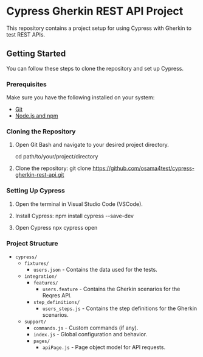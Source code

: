 # Cypress Gherkin REST API Project

This repository contains a project setup for using Cypress with Gherkin to test REST APIs.

## Getting Started

You can follow these steps to clone the repository and set up Cypress.

### Prerequisites

Make sure you have the following installed on your system:

- [Git](https://git-scm.com/)
- [Node.js and npm](https://nodejs.org/)

### Cloning the Repository

1. Open Git Bash and navigate to your desired project directory.

   cd path/to/your/project/directory

2. Clone the repository:
git clone https://github.com/osama4test/cypress-gherkin-rest-api.git

### Setting Up Cypress

1. Open the terminal in Visual Studio Code (VSCode).

2. Install Cypress:
npm install cypress --save-dev

3. Open Cypress
npx cypress open


### Project Structure

- `cypress/`
  - `fixtures/`
    - `users.json` - Contains the data used for the tests.
  - `integration/`
    - `features/`
      - `users.feature` - Contains the Gherkin scenarios for the Reqres API.
    - `step_definitions/`
      - `users_steps.js` - Contains the step definitions for the Gherkin scenarios.
  - `support/`
    - `commands.js` - Custom commands (if any).
    - `index.js` - Global configuration and behavior.
    - `pages/`
      - `apiPage.js` - Page object model for API requests.
